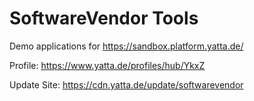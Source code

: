 # SoftwareVendor Tools

Demo applications for https://sandbox.platform.yatta.de/

Profile: https://www.yatta.de/profiles/hub/YkxZ

Update Site: https://cdn.yatta.de/update/softwarevendor

